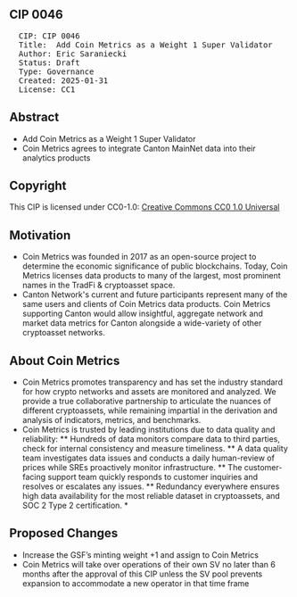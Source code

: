 ## CIP 0046

<pre>
  CIP: CIP 0046
  Title:  Add Coin Metrics as a Weight 1 Super Validator 
  Author: Eric Saraniecki <eric@digitalasset.com>
  Status: Draft 
  Type: Governance 
  Created: 2025-01-31
  License: CC1
</pre>

## Abstract

* Add Coin Metrics as a Weight 1 Super Validator 
* Coin Metrics agrees to integrate Canton MainNet data into their analytics products 
## Copyright

This CIP is licensed under CC0-1.0: [Creative Commons CC0 1.0 Universal](https://creativecommons.org/publicdomain/zero/1.0/)


## Motivation

* Coin Metrics was founded in 2017 as an open-source project to determine the economic significance of public blockchains. Today, Coin Metrics licenses data products to many of the largest, most prominent names in the TradFi & cryptoasset space. 
* Canton Network's current and future participants represent many of the same users and clients of Coin Metrics data products. Coin Metrics supporting Canton would allow insightful, aggregate network and market data metrics for Canton alongside a wide-variety of other cryptoasset networks. 


## About Coin Metrics 

* Coin Metrics promotes transparency and has set the industry standard for how crypto networks and assets are monitored and analyzed. We provide a true collaborative partnership to articulate the nuances of different cryptoassets, while remaining impartial in the derivation and analysis of indicators, metrics, and benchmarks. 
* Coin Metrics is trusted by leading institutions due to data quality and reliability: ** Hundreds of data monitors compare data to third parties, check for internal consistency and measure timeliness. 
** A data quality team investigates data issues and conducts a daily human-review of prices while SREs proactively monitor infrastructure. 
** The customer-facing support team quickly responds to customer inquiries and resolves or escalates any issues. 
** Redundancy everywhere ensures high data availability for the most reliable dataset in cryptoassets, and SOC 2 Type 2 certification. *

## Proposed Changes 

* Increase the GSF’s minting weight +1 and assign to Coin Metrics 
* Coin Metrics will take over operations of their own SV no later than 6 months after the approval of this CIP unless the SV pool prevents expansion to accommodate a new operator in that time frame
